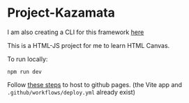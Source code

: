 # Project-Kazamata

I am also creating a CLI for this framework [here](https://github.com/oldmartijntje/Kazamata-CLI)

This is a HTML-JS project for me to learn HTML Canvas.

To run locally:
```
npm run dev
```

Follow [these steps](https://github.com/sitek94/vite-deploy-demo) to host to github pages. (the Vite app and `.github/workflows/deploy.yml` already exist)